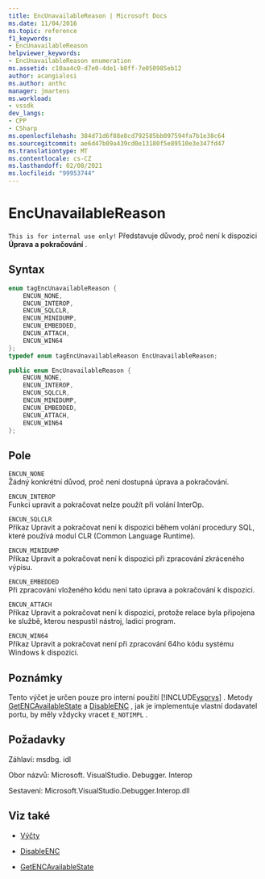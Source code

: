 ```yaml
---
title: EncUnavailableReason | Microsoft Docs
ms.date: 11/04/2016
ms.topic: reference
f1_keywords:
- EncUnavailableReason
helpviewer_keywords:
- EncUnavailableReason enumeration
ms.assetid: c10aa4c0-d7e0-4de1-b8ff-7e050985eb12
author: acangialosi
ms.author: anthc
manager: jmartens
ms.workload:
- vssdk
dev_langs:
- CPP
- CSharp
ms.openlocfilehash: 384d71d6f88e8cd792585bb097594fa7b1e38c64
ms.sourcegitcommit: ae6d47b09a439cd0e13180f5e89510e3e347fd47
ms.translationtype: MT
ms.contentlocale: cs-CZ
ms.lasthandoff: 02/08/2021
ms.locfileid: "99953744"
---
```

# <a name="encunavailablereason"></a>EncUnavailableReason
`This is for internal use only!` Představuje důvody, proč není k dispozici **Úprava a pokračování** .

## <a name="syntax"></a>Syntax

```cpp
enum tagEncUnavailableReason {
    ENCUN_NONE,
    ENCUN_INTEROP,
    ENCUN_SQLCLR,
    ENCUN_MINIDUMP,
    ENCUN_EMBEDDED,
    ENCUN_ATTACH,
    ENCUN_WIN64
};
typedef enum tagEncUnavailableReason EncUnavailableReason;
```

```csharp
public enum EncUnavailableReason {
    ENCUN_NONE,
    ENCUN_INTEROP,
    ENCUN_SQLCLR,
    ENCUN_MINIDUMP,
    ENCUN_EMBEDDED,
    ENCUN_ATTACH,
    ENCUN_WIN64
};
```

## <a name="fields"></a>Pole
`ENCUN_NONE`\
Žádný konkrétní důvod, proč není dostupná úprava a pokračování.

`ENCUN_INTEROP`\
Funkci upravit a pokračovat nelze použít při volání InterOp.

`ENCUN_SQLCLR`\
Příkaz Upravit a pokračovat není k dispozici během volání procedury SQL, které používá modul CLR (Common Language Runtime).

`ENCUN_MINIDUMP`\
Příkaz Upravit a pokračovat není k dispozici při zpracování zkráceného výpisu.

`ENCUN_EMBEDDED`\
Při zpracování vloženého kódu není tato úprava a pokračování k dispozici.

`ENCUN_ATTACH`\
Příkaz Upravit a pokračovat není k dispozici, protože relace byla připojena ke službě, kterou nespustil nástroj, ladicí program.

`ENCUN_WIN64`\
Příkaz Upravit a pokračovat není při zpracování 64ho kódu systému Windows k dispozici.

## <a name="remarks"></a>Poznámky
Tento výčet je určen pouze pro interní použití [!INCLUDE[vsprvs](../../../code-quality/includes/vsprvs_md.md)] . Metody [GetENCAvailableState](../../../extensibility/debugger/reference/idebugprocess3-getencavailablestate.md) a [DisableENC](../../../extensibility/debugger/reference/idebugprocess3-disableenc.md) , jak je implementuje vlastní dodavatel portu, by měly vždycky vracet `E_NOTIMPL` .

## <a name="requirements"></a>Požadavky
Záhlaví: msdbg. idl

Obor názvů: Microsoft. VisualStudio. Debugger. Interop

Sestavení: Microsoft.VisualStudio.Debugger.Interop.dll

## <a name="see-also"></a>Viz také
- [Výčty](../../../extensibility/debugger/reference/enumerations-visual-studio-debugging.md)

- [DisableENC](../../../extensibility/debugger/reference/idebugprocess3-disableenc.md)

- [GetENCAvailableState](../../../extensibility/debugger/reference/idebugprocess3-getencavailablestate.md)
